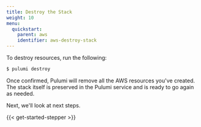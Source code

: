 ```yaml
---
title: Destroy the Stack
weight: 10
menu:
  quickstart:
    parent: aws
    identifier: aws-destroy-stack
---
```


To destroy resources, run the following:

```bash
$ pulumi destroy
```

Once confirmed, Pulumi will remove all the AWS resources you've created. The stack itself is preserved in the Pulumi service and is ready to go again as needed.

Next, we'll look at next steps.

{{< get-started-stepper >}}
